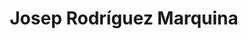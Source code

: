 ---
title: "Josep Rodríguez Marquina"
url: /mollet-del-valles/josep-rodriguez-marquina/
shop: quiosco
---